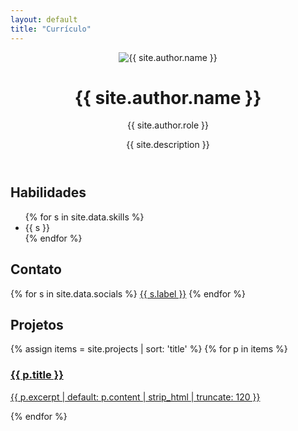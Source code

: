 ```yaml
---
layout: default
title: "Currículo"
---
```


<header class="hero">
  <img class="avatar" src="{{ site.author.avatar_url }}" alt="{{ site.author.name }}">
  <h1>{{ site.author.name }}</h1>
  <p class="role">{{ site.author.role }}</p>
  <p class="desc">{{ site.description }}</p>
</header>

## Habilidades
<ul class="chips">
{% for s in site.data.skills %}
  <li>{{ s }}</li>
{% endfor %}
</ul>

## Contato
<div class="socials">
{% for s in site.data.socials %}
  <a class="btn" href="{{ s.url }}" target="_blank" rel="noopener">{{ s.label }}</a>
{% endfor %}
</div>

## Projetos
<div class="cards">
  {% assign items = site.projects | sort: 'title' %}
  {% for p in items %}
    <a class="card" href="{{ p.url | relative_url }}">
      <h3>{{ p.title }}</h3>
      <p>{{ p.excerpt | default: p.content | strip_html | truncate: 120 }}</p>
    </a>
  {% endfor %}
</div>
